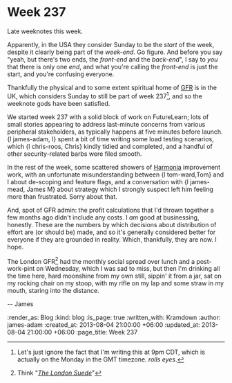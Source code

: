 Week 237
========

Late weeknotes this week.

Apparently, in the USA they consider Sunday to be the *start* of the week, despite it clearly being part of the *week-end*. Go figure. And before you say "yeah, but there's two ends, the *front-end* and the *back-end*", I say to *you* that there is only one *end*, and what you're calling the *front-end* is just the start, and you're confusing everyone.

Thankfully the physical and to some extent spiritual home of [GFR](/) is in the UK, which considers Sunday to still be part of week 237[^cdt], and so the weeknote gods have been satisfied.

We started week 237 with a solid block of work on FutureLearn; lots of small stories appearing to address last-minute concerns from various peripheral stakeholders, as typically happens at five minutes before launch. {l james-adam, I} spent a bit of time writing some load testing scenarios, which {l chris-roos, Chris} kindly tidied and completed, and a handful of other security-related barbs were filed smooth.

In the rest of the week, some scattered showers of [Harmonia](http://harmonia.io) improvement work, with an unfortunate misunderstanding between {l tom-ward,Tom} and I about de-scoping and feature flags, and a conversation with {l james-mead, James M} about strategy which I strongly suspect left him feeling more than frustrated. Sorry about that.

And, spot of GFR admin: the profit calculations that I'd thrown together a few months ago didn't include any costs. I *am* good at businessing, honestly. These are the numbers by which decisions about distribution of effort are (or should be) made, and so it's generally considered better for everyone if they are grounded in reality. Which, thankfully, they are now. I hope.

The London GFR[^suede] had the monthly social spread over lunch and a post-work-pint on Wednesday, which I was sad to miss, but then I'm drinking all the time here, hard moonshine from my own still, sippin' it from a jar, sat on my rocking chair on my stoop, with my rifle on my lap and some straw in my mouth, staring into the distance.

-- James

[^cdt]: Let's just ignore the fact that I'm writing this at 9pm CDT, which is actually on the Monday in the GMT timezone. *rolls eyes*.
[^suede]: Think "*[The London Suede](http://www.nytimes.com/1995/02/09/arts/the-pop-life-364095.html)*"

:render_as: Blog
:kind: blog
:is_page: true
:written_with: Kramdown
:author: james-adam
:created_at: 2013-08-04 21:00:00 +06:00
:updated_at: 2013-08-04 21:00:00 +06:00
:page_title: Week 237
